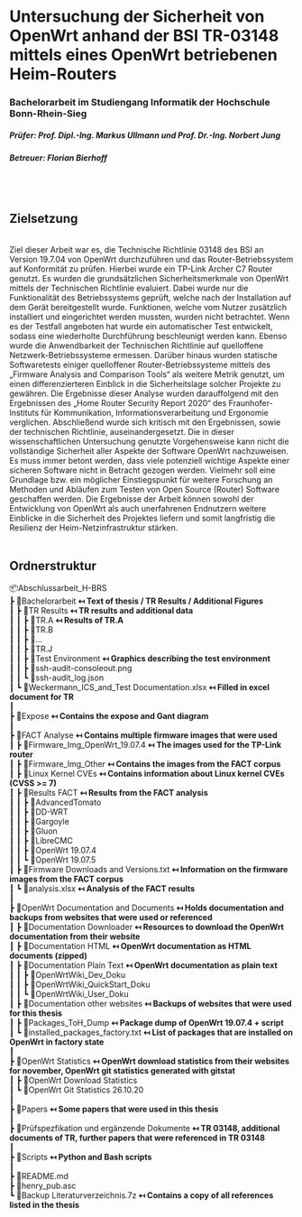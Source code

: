 # Untersuchung der Sicherheit von OpenWrt anhand der BSI TR-03148 mittels eines OpenWrt betriebenen Heim-Routers
### Bachelorarbeit im Studiengang Informatik der Hochschule Bonn-Rhein-Sieg
##### Prüfer: Prof. Dipl.-Ing. Markus Ullmann und Prof. Dr.-Ing. Norbert Jung
##### Betreuer: Florian Bierhoff
<br>
<br>

## Zielsetzung
<br>
Ziel dieser Arbeit war es, die Technische Richtlinie 03148 des BSI an Version 19.7.04 von OpenWrt durchzuführen und das Router-Betriebssystem auf Konformität zu prüfen. Hierbei wurde ein TP-Link Archer C7 Router genutzt. Es wurden die grundsätzlichen Sicherheitsmerkmale von OpenWrt mittels der Technischen Richtlinie evaluiert. Dabei wurde nur die Funktionalität des Betriebssystems geprüft, welche nach der Installation auf dem Gerät bereitgestellt wurde. Funktionen, welche vom Nutzer zusätzlich installiert und eingerichtet werden mussten, wurden nicht betrachtet. Wenn es der Testfall angeboten hat wurde ein automatischer Test entwickelt, sodass eine wiederholte Durchführung beschleunigt werden kann. Ebenso wurde die Anwendbarkeit der Technischen Richtlinie auf quelloffene Netzwerk-Betriebssysteme ermessen. Darüber hinaus wurden statische Softwaretests einiger quelloffener Router-Betriebssysteme mittels des „Firmware Analysis and Comparison Tools“ als weitere Metrik genutzt, um einen differenzierteren Einblick in die Sicherheitslage solcher Projekte zu gewähren. Die Ergebnisse dieser Analyse wurden darauffolgend mit den Ergebnissen des „Home Router Security Report 2020“ des Fraunhofer-Instituts für Kommunikation, Informationsverarbeitung und Ergonomie verglichen. Abschließend wurde sich kritisch mit den Ergebnissen, sowie der technischen Richtlinie, auseinandergesetzt. Die in dieser wissenschaftlichen Untersuchung genutzte Vorgehensweise kann nicht die vollständige Sicherheit aller Aspekte der Software OpenWrt nachzuweisen. Es muss immer betont werden, dass viele potenziell wichtige Aspekte einer sicheren Software nicht in Betracht gezogen werden. Vielmehr soll eine Grundlage bzw. ein möglicher Einstiegspunkt für weitere Forschung an Methoden und Abläufen zum Testen von Open Source (Router) Software geschaffen werden. Die Ergebnisse der Arbeit können sowohl der Entwicklung von OpenWrt als auch unerfahrenen Endnutzern weitere Einblicke in die Sicherheit des Projektes liefern und somit langfristig die Resilienz der Heim-Netzinfrastruktur stärken.<br><br>

## Ordnerstruktur
📦Abschlussarbeit_H-BRS<br>
 ┣ 📂Bachelorarbeit **↤ Text of thesis / TR Results / Additional Figures**<br>
 ┃ ┣ 📂TR Results **↤ TR results and additional data**<br>
 ┃ ┃ ┣ 📂TR.A **↤ Results of TR.A**<br>
 ┃ ┃ ┣ 📂TR.B<br>
 ┃ ┃ ┣ 📂...<br>
 ┃ ┃ ┣ 📂TR.J<br>
 ┃ ┃ ┣ 📂Test Environment **↤ Graphics describing the test environment** <br>
 ┃ ┃ ┣ 📜ssh-audit-consoleout.png<br>
 ┃ ┃ ┗ 📜ssh-audit_log.json<br>
 ┃ ┗ 📜Weckermann_ICS_and_Test Documentation.xlsx **↤ Filled in excel document for TR**<br>
 ┃<br>
 ┣ 📂Expose **↤ Contains the expose and Gant diagram**<br>
 ┃<br>
 ┣ 📂FACT Analyse **↤ Contains multiple firmware images that were used**<br>
 ┃ ┣ 📂Firmware_Img_OpenWrt_19.07.4 **↤ The images used for the TP-Link router**<br>
 ┃ ┣ 📂Firmware_Img_Other **↤ Contains the images from the FACT corpus**<br>
 ┃ ┣ 📂Linux Kernel CVEs **↤ Contains information about Linux kernel CVEs (CVSS >= 7)**<br>
 ┃ ┣ 📂Results FACT **↤ Results from the FACT analysis**<br>
 ┃ ┃ ┣ 📂AdvancedTomato<br>
 ┃ ┃ ┣ 📂DD-WRT<br>
 ┃ ┃ ┣ 📂Gargoyle<br>
 ┃ ┃ ┣ 📂Gluon<br>
 ┃ ┃ ┣ 📂LibreCMC<br>
 ┃ ┃ ┣ 📂OpenWrt 19.07.4<br>
 ┃ ┃ ┗ 📂OpenWrt 19.07.5<br>
 ┃ ┣ 📜Firmware Downloads and Versions.txt **↤ Information on the firmware images from the FACT corpus**<br>
 ┃ ┗ 📜analysis.xlsx **↤ Analysis of the FACT results**<br>
 ┃<br>
 ┣ 📂OpenWrt Documentation and Documents **↤ Holds documentation and backups from websites that were used or referenced**<br>
 ┃ ┣ 📂Documentation Downloader **↤ Resources to download the OpenWrt documentation from their website**<br>
 ┃ ┣ 📂Documentation HTML **↤ OpenWrt documentation as HTML documents (zipped)** <br>
 ┃ ┣ 📂Documentation Plain Text **↤ OpenWrt documentation as plain text**<br>
 ┃ ┃ ┣ 📂OpenWrtWiki_Dev_Doku<br>
 ┃ ┃ ┣ 📂OpenWrtWiki_QuickStart_Doku<br>
 ┃ ┃ ┗ 📂OpenWrtWiki_User_Doku<br>
 ┃ ┣ 📂Documentation other websites **↤ Backups of websites that were used for this thesis**<br>
 ┃ ┣ 📂Packages_ToH_Dump **↤ Package dump of OpenWrt 19.07.4 + script**<br>
 ┃ ┗ 📜installed_packages_factory.txt **↤ List of packages that are installed on OpenWrt in factory state**<br>
  ┃<br>
 ┣ 📂OpenWrt Statistics **↤ OpenWrt download statistics from their websites for november, OpenWrt git statistics generated with gitstat**<br>
 ┃ ┣ 📂OpenWrt Download Statistics<br>
 ┃ ┗ 📂OpenWrt Git Statistics 26.10.20<br>
 ┃<br>
 ┣ 📂Papers **↤ Some papers that were used in this thesis**<br>
 ┃<br>
 ┣ 📂Prüfspezfikation und ergänzende Dokumente **↤ TR 03148, additional documents of TR, further papers that were referenced in TR 03148**<br>
 ┃<br>
 ┣ 📂Scripts **↤ Python and Bash scripts**<br>
 ┃<br>
 ┣ 📜README.md<br>
 ┣ 📜henry_pub.asc<br>
 ┗ 📜Backup Literaturverzeichnis.7z **↤ Contains a copy of all references listed in the thesis**
